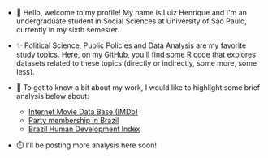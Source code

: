 - 👋 Hello, welcome to my profile! My name is Luiz Henrique and I'm an undergraduate student in Social Sciences at University of São Paulo, currently in my sixth semester. 

- ✨ Political Science, Public Policies and Data Analysis are my favorite study topics. Here, on my GitHub, you'll find some R code that explores datasets related to these topics (directly or indirectly, some more, some less).

- 👀 To get to know a bit about my work, I would like to highlight some brief analysis below about:
  - [Internet Movie Data Base (IMDb)](https://luizhenriquesb.github.io/explorando-IMDb/)
  - [Party membership in Brazil](https://luizhenriquesb.github.io/filiacao-partidaria-br-202307/)
  - [Brazil Human Development Index](https://luizhenriquesb.github.io/DataViz-de-olho-no-idhm/)
 
- ⏱️ I'll be posting more analysis here soon!
<!---
luizhenriquesb/luizhenriquesb is a ✨ special ✨ repository because its `README.md` (this file) appears on your GitHub profile.
You can click the Preview link to take a look at your changes.
--->
